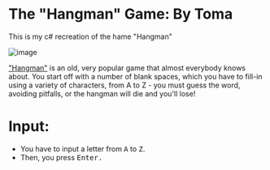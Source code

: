 # The "Hangman" Game: By Toma
This is my c# recreation of the hame "Hangman"

![image](https://github.com/TomaNeshkov/HangmanByToma/assets/126071897/32e3ab72-7765-4176-9b6a-2f51271752cf)

 ["Hangman"](https://en.wikipedia.org/wiki/Hangman_(game)) is an old, very popular game that almost everybody knows about. You start off with a number of blank spaces, which you have to fill-in using a variety of characters, from A to Z - you must guess the word, avoiding pitfalls, or the hangman will die and you'll lose!

# Input:
* You have to input a letter from <kbd>A</kbd> to <kbd>Z</kbd>.
* Then, you press <kbd>Enter<kbd>.
